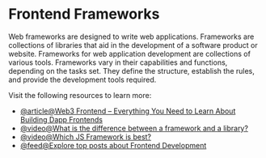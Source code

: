 # Frontend Frameworks

Web frameworks are designed to write web applications. Frameworks are collections of libraries that aid in the development of a software product or website. Frameworks for web application development are collections of various tools. Frameworks vary in their capabilities and functions, depending on the tasks set. They define the structure, establish the rules, and provide the development tools required.

Visit the following resources to learn more:

- [@article@Web3 Frontend – Everything You Need to Learn About Building Dapp Frontends](https://moralis.io/web3-frontend-everything-you-need-to-learn-about-building-dapp-frontends/)
- [@video@What is the difference between a framework and a library?](https://www.youtube.com/watch?v=D_MO9vIRBcA)
- [@video@Which JS Framework is best?](https://www.youtube.com/watch?v=cuHDQhDhvPE)
- [@feed@Explore top posts about Frontend Development](https://app.daily.dev/tags/frontend?ref=roadmapsh)